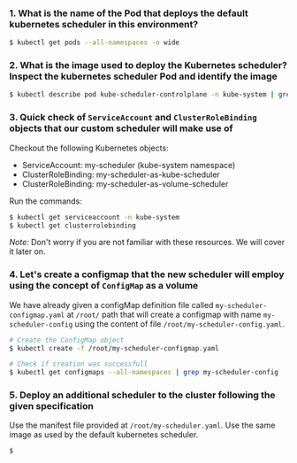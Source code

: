 ### 1. What is the name of the Pod that deploys the default kubernetes scheduler in this environment?

```bash
$ kubectl get pods --all-namespaces -o wide
```

### 2. What is the image used to deploy the Kubernetes scheduler? Inspect the kubernetes scheduler Pod and identify the image

```bash
$ kubectl describe pod kube-scheduler-controlplane -n kube-system | grep -i image
```

### 3. Quick check of `ServiceAccount` and `ClusterRoleBinding` objects that our custom scheduler will make use of

Checkout the following Kubernetes objects:

- ServiceAccount: my-scheduler (kube-system namespace)
- ClusterRoleBinding: my-scheduler-as-kube-scheduler
- ClusterRoleBinding: my-scheduler-as-volume-scheduler

Run the commands:

```bash
$ kubectl get serviceaccount -n kube-system
$ kubectl get clusterrolebinding
```

*Note:* Don't worry if you are not familiar with these resources. We will cover it later on.

### 4. Let's create a configmap that the new scheduler will employ using the concept of `ConfigMap` as a volume

We have already given a configMap definition file called `my-scheduler-configmap.yaml` at `/root/` path that will create a configmap with name `my-scheduler-config` using the content of file `/root/my-scheduler-config.yaml`.

```bash
# Create the ConfigMap object
$ kubectl create -f /root/my-scheduler-configmap.yaml

# Check if creation was successfull
$ kubectl get configmaps --all-namespaces | grep my-scheduler-config
```

### 5. Deploy an additional scheduler to the cluster following the given specification

Use the manifest file provided at `/root/my-scheduler.yaml`. Use the same image as used by the default kubernetes scheduler.

```bash
$ 
```
